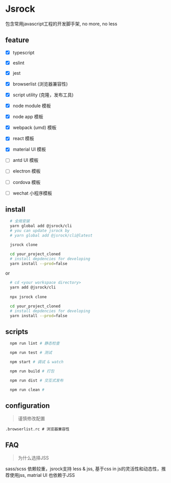 # Jsrock

包含常用javascript工程的开发脚手架, no more, no less

## feature

- [x] typescript
- [x] eslint
- [x] jest
- [x] browserlist (浏览器兼容性)
- [x] script utility (克隆，发布工具)
- [x] node module 模板
- [x] node app 模板
- [x] webpack (umd) 模板
- [x] react 模板
- [x] material UI 模板
- [ ] antd UI 模板
- [ ] electron 模板
- [ ] cordova 模板
- [ ] wechat 小程序模板



## install
```bash
  # 全局安装
  yarn global add @jsrock/cli
  # you can update jsrock by 
  # yarn global add @jsrock/cli@latest

  jsrock clone

  cd your_project_cloned
  # install depdencies for developing
  yarn install --prod=false
```
or
```bash
  # cd <your workspace directory>
  yarn add @jsrock/cli
  
  npx jsrock clone

  cd your_project_cloned
  # install depdencies for developing
  yarn install --prod=false  
```


## scripts
```bash
  npm run lint # 静态检查
```
```bash
  npm run test # 测试
```
```bash
  npm start # 调试 & watch
```
```bash
  npm run build # 打包
```
```bash
  npm run dist # 交互式发布
```
```bash
  npm run clean # 
```

## configuration
> 谨慎修改配置
  
```.browserlist.rc # 浏览器兼容性```

## FAQ
> 为什么选择JSS

sass/scss 依赖较重，jsrock支持 less & jss, 基于css in js的灵活性和动态性，推荐使用jss, matrial UI 也依赖于JSS



